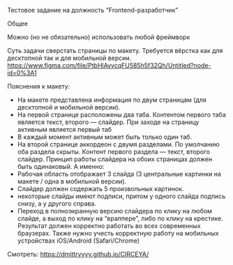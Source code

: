Тестовое задание на должность “Frontend-разработчик”

Общее

Можно (но не обязательно) использовать любой фреймворк

Суть задачи сверстать страницы по макету. Требуется вёрстка как для десктопной так и для мобильной версии. https://www.figma.com/file/PtbHlAvvcqFU585h5f32Qh/Untitled?node-id=0%3A1

Пояснения к макету:
- На макете представлена информация по двум страницам (для десктопной и мобильной версии).
- На первой странице расположены два таба. Контентом первого таба является текст, второго — слайдер. При заходе на страницу активным является первый таб
- В каждый момент активным может быть только один таб.
- На второй странице аккордеон с двумя разделами. По умолчанию оба раздела скрыты. Контент первого раздела — текст, второго слайдер.
Принцип работы слайдера на обоих страницах должен быть одинаковый. А именно:
- Рабочая область отображает 3 слайда (3 центральные картинки на макете / одна в мобильной версии).
- Слайдер должен содержать 5 произвольных картинок.
- некоторые слайды имеют подписи, притом у одного слайда подпись снизу, а у другого справа.
- Переход в полноэкранную версию слайдера по клику на любом слайде, а выход по клику на “враппере”, либо по клику на крестике.
Результат должен корректно работать во всех современных браузерах. Также нужно учесть корректную работу на мобильных устройствах iOS/Android (Safari/Chrome)

Смотреть: https://dmittryyyy.github.io/CIRCEYA/
